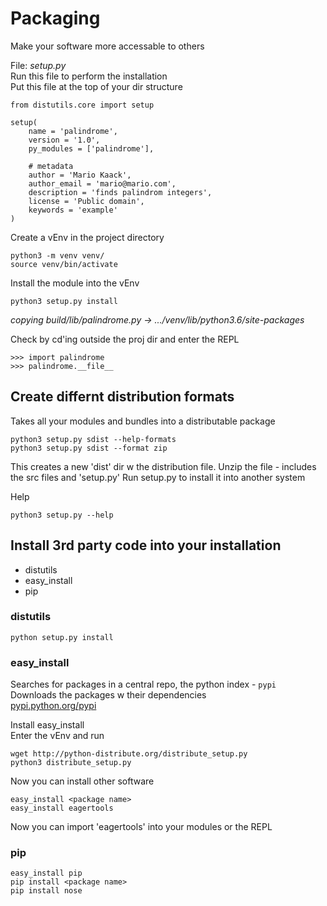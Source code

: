 # Packaging
Make your software more accessable to others

File: _setup.py_  
Run this file to perform the installation  
Put this file at the top of your dir structure  

    from distutils.core import setup

    setup(
        name = 'palindrome',
        version = '1.0',
        py_modules = ['palindrome'],

        # metadata
        author = 'Mario Kaack',
        author_email = 'mario@mario.com',
        description = 'finds palindrom integers',
        license = 'Public domain',
        keywords = 'example'
    )

Create a vEnv in the project directory

    python3 -m venv venv/
    source venv/bin/activate

Install the module into the vEnv

    python3 setup.py install

_copying build/lib/palindrome.py -> .../venv/lib/python3.6/site-packages_

Check by cd'ing outside the proj dir and enter the REPL

    >>> import palindrome
    >>> palindrome.__file__

## Create differnt distribution formats
Takes all your modules and bundles into a distributable package

    python3 setup.py sdist --help-formats
    python3 setup.py sdist --format zip

This creates a new 'dist' dir w the distribution file.
Unzip the file - includes the src files and 'setup.py'
Run setup.py to install it into another system

Help

    python3 setup.py --help

## Install 3rd party code into your installation
- distutils
- easy_install
- pip

### distutils

    python setup.py install

### easy_install
Searches for packages in a central repo, the python index - `pypi`  
Downloads the packages w their dependencies  
[pypi.python.org/pypi](pypi.python.org/pypi)

Install easy_install  
Enter the vEnv and run

    wget http://python-distribute.org/distribute_setup.py
    python3 distribute_setup.py

Now you can install other software

    easy_install <package name>
    easy_install eagertools

Now you can import 'eagertools' into your modules or the REPL

### pip

    easy_install pip
    pip install <package name>
    pip install nose
